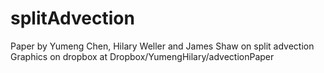 # splitAdvection
Paper by Yumeng Chen, Hilary Weller and James Shaw on split advection
Graphics on dropbox at Dropbox/YumengHilary/advectionPaper
